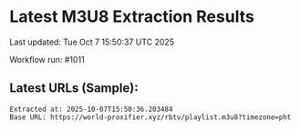 # Latest M3U8 Extraction Results

Last updated: Tue Oct  7 15:50:37 UTC 2025

Workflow run: #1011

## Latest URLs (Sample):
```
Extracted at: 2025-10-07T15:50:36.203484
Base URL: https://world-proxifier.xyz/rbtv/playlist.m3u8?timezone=pht

```
